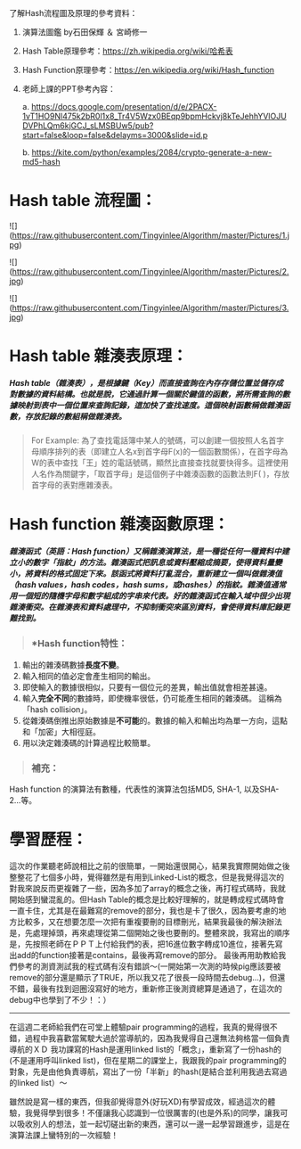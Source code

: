 
了解Hash流程圖及原理的參考資料：
1. 演算法圖鑑 by石田保輝 ＆ 宮崎修一
2. Hash Table原理參考：https://zh.wikipedia.org/wiki/哈希表
3. Hash Function原理參考：https://en.wikipedia.org/wiki/Hash_function
4. 老師上課的PPT參考內容：

    a. https://docs.google.com/presentation/d/e/2PACX-1vT1HO9Nl475k2bR0l1x8_Tr4V5Wzx0BEqp9bpmHckvj8kTeJehhYVlOJUDVPhLQm6kjGCJ_sLMSBUw5/pub?start=false&loop=false&delayms=3000&slide=id.p

    b. https://kite.com/python/examples/2084/crypto-generate-a-new-md5-hash

# Hash table 流程圖：

![] (https://raw.githubusercontent.com/Tingyinlee/Algorithm/master/Pictures/1.jpg)

![] (https://raw.githubusercontent.com/Tingyinlee/Algorithm/master/Pictures/2.jpg)

![] (https://raw.githubusercontent.com/Tingyinlee/Algorithm/master/Pictures/3.jpg)

# Hash table 雜湊表原理：

##### Hash table（雜湊表），是根據鍵（Key）而直接查詢在內存存儲位置並儲存成對數據的資料結構。也就是說，它通過計算一個關於鍵值的函數，將所需查詢的數據映射到表中一個位置來查詢記錄，這加快了查找速度。這個映射函數稱做雜湊函數，存放記錄的數組稱做雜湊表。

> For Example:
為了查找電話簿中某人的號碼，可以創建一個按照人名首字母順序排列的表（即建立人名x到首字母F(x)的一個函數關係），在首字母為W的表中查找「王」姓的電話號碼，顯然比直接查找就要快得多。這裡使用人名作為關鍵字，「取首字母」是這個例子中雜湊函數的函數法則F( )，存放首字母的表對應雜湊表。

# Hash function 雜湊函數原理：

##### 雜湊函式（英語：Hash function）又稱雜湊演算法，是一種從任何一種資料中建立小的數字「指紋」的方法。雜湊函式把訊息或資料壓縮成摘要，使得資料量變小，將資料的格式固定下來。該函式將資料打亂混合，重新建立一個叫做雜湊值（hash values，hash codes，hash sums，或hashes）的指紋。雜湊值通常用一個短的隨機字母和數字組成的字串來代表。好的雜湊函式在輸入域中很少出現雜湊衝突。在雜湊表和資料處理中，不抑制衝突來區別資料，會使得資料庫記錄更難找到。

>  ### *Hash function特性： 
1. 輸出的雜湊碼數據**長度不變**。
2. 輸入相同的值必定會產生相同的輸出。
3. 即使輸入的數據很相似，只要有一個位元的差異，輸出值就會相差甚遠。
4. 輸入**完全不同**的數據時，即使機率很低，仍可能產生相同的雜湊碼。 這稱為「hash collision」。
5. 從雜湊碼倒推出原始數據是**不可能**的。數據的輸入和輸出均為單一方向，這點和「加密」大相徑庭。
6. 用以決定雜湊碼的計算過程比較簡單。

> ### 補充：
Hash function 的演算法有數種，代表性的演算法包括MD5, SHA-1, 以及SHA-2...等。

# 學習歷程： 

這次的作業聽老師說相比之前的很簡單，一開始還很開心，結果我實際開始做之後整整花了七個多小時，覺得雖然是有用到Linked-List的概念，但是我覺得這次的對我來說反而更複雜了一些，因為多加了array的概念之後，再打程式碼時，我就開始感到蠻混亂的。但Hash Table的概念是比較好理解的，就是轉成程式碼時會一直卡住，尤其是在最難寫的remove的部分，我也是卡了很久，因為要考慮的地方比較多，又在想要怎麼一次把有重複要刪的目標刪光，結果我最後的解決辦法是，先處理掉頭，再來處理從第二個開始之後也要刪的。整體來說，我寫出的順序是，先按照老師在ＰＰＴ上付給我們的表，把16進位數字轉成10進位，接著先寫出add的function接著是contains，最後再寫remove的部分。 最後再用助教給我們參考的測資測試我的程式碼有沒有錯誤～(一開始第一次測的時候pig應該要被remove的部分還是顯示了TRUE，所以我又花了很長一段時間去debug...)，但還不錯，最後有找到迴圈沒寫好的地方，重新修正後測資總算是通過了，在這次的debug中也學到了不少！：）
 ***
 在這週二老師給我們在可堂上體驗pair programming的過程，我真的覺得很不錯，過程中我喜歡當駕駛大過於當導航的，因為我覺得自己還無法夠格當一個負責導航的ＸＤ 我功課寫的Hash是運用linked list的「概念」，重新寫了一份hash的(不是運用呼叫linked list)，但在星期二的課堂上，我跟我的pair programming的對象，先是由他負責導航，寫出了一份「半新」的hash(是結合並利用我過去寫過的linked list）～ 
 
雖然說是寫一樣的東西，但我卻覺得意外(好玩XD)有學習成效，經過這次的體驗，我覺得學到很多！不僅讓我心認識到一位很厲害的(也是外系)的同學，讓我可以吸收別人的想法，並一起切磋出新的東西，還可以一邊一起學習跟進步，這是在演算法課上蠻特別的一次經驗！


```python

```
